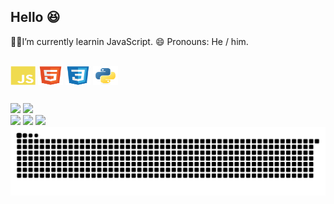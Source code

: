 ## Hello 😆
👨‍💻I’m currently learnin JavaScript.
😄 Pronouns: He / him.
<div style="display: inline_block"><br>
  <img align="center" alt="Kleison-Js" height="30" width="40" src="https://raw.githubusercontent.com/devicons/devicon/master/icons/javascript/javascript-plain.svg">

  <img align="center" alt="Kleison-HTML" height="30" width="40" src="https://raw.githubusercontent.com/devicons/devicon/master/icons/html5/html5-original.svg">
  <img align="center" alt="Kleison-CSS" height="30" width="40" src="https://raw.githubusercontent.com/devicons/devicon/master/icons/css3/css3-original.svg">
  <img align="center" alt="Kleison-Python" height="30" width="40" src="https://raw.githubusercontent.com/devicons/devicon/master/icons/python/python-original.svg">
  
</div>
  
  ##
 <div>
   <a>
    <img height="180em"  src=https://github-readme-stats.vercel.app/api?username=kleisonvitoriano&show_icons=true&theme=radical />
    <img height="180em"  src=https://github-readme-stats.vercel.app/api/top-langs/?username=kleisonvitoriano&layout=donut&theme=radical />
   </a>
 </div>
 
<div> 
  <a href="https://www.instagram.com/kleison_vitoriano/" target="_blank"><img src="https://img.shields.io/badge/-Instagram-%23E4405F?style=for-the-badge&logo=instagram&logoColor=white" target="_blank"></a>
  <a href = "mailto:kleissonvitoriano@gmail.com"><img src="https://img.shields.io/badge/-Gmail-%23333?style=for-the-badge&logo=gmail&logoColor=white" target="_blank"></a>
  <a href="https://www.linkedin.com/in/kleison-vitoriano-da-silva-670852298/" target="_blank"><img src="https://img.shields.io/badge/-LinkedIn-%230077B5?style=for-the-badge&logo=linkedin&logoColor=white" target="_blank"></a> 
  
</div>
<picture>
  <source media="(prefers-color-scheme: dark)" srcset="https://raw.githubusercontent.com/kleisonvitoriano/kleisonvitoriano/output/github-contribution-grid-snake-dark.svg">
  <source media="(prefers-color-scheme: light)" srcset="https://raw.githubusercontent.com/kleisonvitoriano/kleisonvitoriano/output/github-contribution-grid-snake.svg">
  <img alt="github contribution grid snake animation" src="https://raw.githubusercontent.com/kleisonvitoriano/kleisonvitoriano/output/github-contribution-grid-snake.svg">
</picture>
